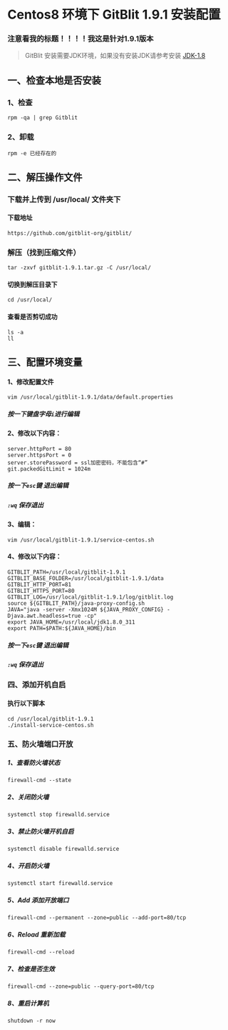 # Centos8 环境下 GitBlit 1.9.1 安装配置 #
### 注意看我的标题！！！！我这是针对1.9.1版本 ###

> GitBlit 安装需要JDK环境，如果没有安装JDK请参考安装 [JDK-1.8](JDK-1.8.md)

## 一、检查本地是否安装 ##
### 1、检查 ###
    rpm -qa | grep Gitblit
### 2、卸载 ###
    rpm -e 已经存在的
## 二、解压操作文件 ##
### 下载并上传到 /usr/local/ 文件夹下
#### 下载地址 ####
    https://github.com/gitblit-org/gitblit/
### 解压（找到压缩文件） ###
	tar -zxvf gitblit-1.9.1.tar.gz -C /usr/local/
#### 切换到解压目录下 ####
	cd /usr/local/
#### 查看是否剪切成功 ####
	ls -a
	ll
## 三、配置环境变量 ###
#### 1、修改配置文件 ####
	vim /usr/local/gitblit-1.9.1/data/default.properties
##### 按一下键盘字母`i`进行编辑 #####
#### 2、修改以下内容： ####
	server.httpPort = 80
	server.httpsPort = 0
    server.storePassword = ssl加密密码，不能包含“#”
    git.packedGitLimit = 1024m
##### 按一下`esc`键 退出编辑 #####
##### `:wq` 保存退出 #####
#### 3、编辑： ####
	vim /usr/local/gitblit-1.9.1/service-centos.sh
#### 4、修改以下内容： ####
    GITBLIT_PATH=/usr/local/gitblit-1.9.1
    GITBLIT_BASE_FOLDER=/usr/local/gitblit-1.9.1/data
    GITBLIT_HTTP_PORT=81
    GITBLIT_HTTPS_PORT=80
    GITBLIT_LOG=/usr/local/gitblit-1.9.1/log/gitblit.log
    source ${GITBLIT_PATH}/java-proxy-config.sh
    JAVA="java -server -Xmx1024M ${JAVA_PROXY_CONFIG} -Djava.awt.headless=true -cp"
    export JAVA_HOME=/usr/local/jdk1.8.0_311
    export PATH=$PATH:${JAVA_HOME}/bin
##### 按一下`esc`键 退出编辑 #####
##### `:wq` 保存退出 #####
### 四、添加开机自启 ###
#### 执行以下脚本 ####	
	cd /usr/local/gitblit-1.9.1
    ./install-service-centos.sh
### 五、防火墙端口开放 ###
##### 1、查看防火墙状态 #####
	firewall-cmd --state
##### 2、关闭防火墙 #####
	systemctl stop firewalld.service
##### 3、禁止防火墙开机自启 #####
	systemctl disable firewalld.service
##### 4、开启防火墙 #####
	systemctl start firewalld.service
##### 5、Add 添加开放端口 #####
	firewall-cmd --permanent --zone=public --add-port=80/tcp
##### 6、Reload 重新加载 #####
	firewall-cmd --reload
##### 7、检查是否生效 ######
	firewall-cmd --zone=public --query-port=80/tcp
##### 8、重启计算机 #####
	shutdown -r now
